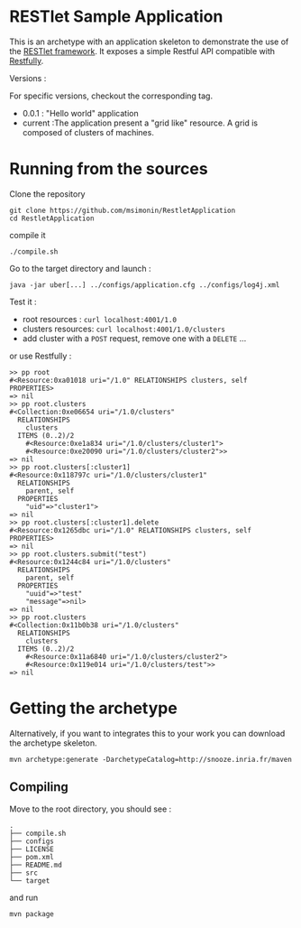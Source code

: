 RESTlet Sample Application
==========================

This is an archetype with an application skeleton to demonstrate the use of the [RESTlet framework](http://restlet.org).
It exposes a simple Restful API compatible with [Restfully](https://github.com/crohr/restfully).

Versions : 

For specific versions, checkout the corresponding tag.
* 0.0.1 : "Hello world" application
* current :The application present a "grid like" resource. A grid is composed of clusters of machines.

# Running from the sources

Clone the repository

```
git clone https://github.com/msimonin/RestletApplication
cd RestletApplication
```
compile it

```
./compile.sh
```

Go to the target directory and launch : 

```
java -jar uber[...] ../configs/application.cfg ../configs/log4j.xml
```

Test it :


* root resources : ```curl localhost:4001/1.0```
* clusters resources: ```curl localhost:4001/1.0/clusters```
* add cluster with a ```POST``` request, remove one with a ```DELETE``` ...


or use Restfully :
```
>> pp root
#<Resource:0xa01018 uri="/1.0" RELATIONSHIPS clusters, self PROPERTIES>
=> nil
>> pp root.clusters
#<Collection:0xe06654 uri="/1.0/clusters"
  RELATIONSHIPS
    clusters
  ITEMS (0..2)/2
    #<Resource:0xe1a834 uri="/1.0/clusters/cluster1">
    #<Resource:0xe20090 uri="/1.0/clusters/cluster2">>
=> nil
>> pp root.clusters[:cluster1]
#<Resource:0x118797c uri="/1.0/clusters/cluster1"
  RELATIONSHIPS
    parent, self
  PROPERTIES
    "uid"=>"cluster1">
=> nil
>> pp root.clusters[:cluster1].delete
#<Resource:0x1265dbc uri="/1.0" RELATIONSHIPS clusters, self PROPERTIES>
=> nil
>> pp root.clusters.submit("test")
#<Resource:0x1244c84 uri="/1.0/clusters"
  RELATIONSHIPS
    parent, self
  PROPERTIES
    "uuid"=>"test"
    "message"=>nil>
=> nil
>> pp root.clusters
#<Collection:0x11b0b38 uri="/1.0/clusters"
  RELATIONSHIPS
    clusters
  ITEMS (0..2)/2
    #<Resource:0x11a6840 uri="/1.0/clusters/cluster2">
    #<Resource:0x119e014 uri="/1.0/clusters/test">>
=> nil

```


# Getting the archetype 

Alternatively, if you want to integrates this to your work you can download the archetype skeleton.
```
mvn archetype:generate -DarchetypeCatalog=http://snooze.inria.fr/maven
```

## Compiling 


Move to the root directory, you should see : 

```
.
├── compile.sh
├── configs
├── LICENSE
├── pom.xml
├── README.md
├── src
└── target
```

and run 

```
mvn package
```




